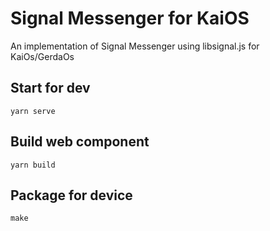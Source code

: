 # Signal Messenger for KaiOS

An implementation of Signal Messenger using libsignal.js for KaiOs/GerdaOs

## Start for dev

```console
yarn serve
```

## Build web component

```console
yarn build
```

## Package for device

```console
make
```